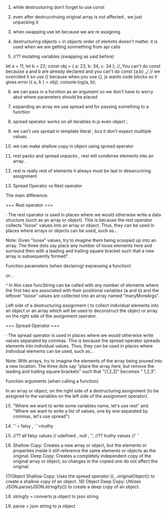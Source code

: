 1. while destructuring don't forget to use const

2) even after destrucvtruing original array is not affected , we just unpacking it

3) when swapping use let because we are re assigning

4) destructuring objects = in objects order of elemnts doesn't matter. it is used when we are getting sonmething from api calls

5) //?? mutating variables (swapping as said before)

let a = 11;
let b = 22;
const obj = { a: 23, b: 34, c: 34 };
//_You can't do const becauise a and b are already declared and you can't do const {a,b} _/
// we overrided it so use () because when you use {}, js wants code blocks so it gives error
({ a, b } = obj);
console.log(a, b);

6. we can pass in a fucntion as an argument so we don't have to worry abut where parameters should be placed

7) expanding an array we use spread and for passing something to a function

8) spread operator works on all iterables in js even object ;

9) we can't use spread in template literal , bcs it don't expect muiltiple values.

10) we can make shallow copy in object using spread operator

11) rest packs and spread unpacks , rest will condense elements into an array .

12) rest is really rest of elements it always must be last in deswructring assignment

13) Spread Operator vs Rest operator

The main difference:

=== Rest operator ===

· The rest operator is used in places where we would otherwise write a data structure (such as an array or object). This is because the rest operator collects "loose" values into an array or object. Thus, they can be used in places where arrays or objects can be used, such as…

Note: Given "loose" values, try to imagine them being scooped up into an array. The three dots say
place any number of loose elements here and surround then with a leading and trailing square bracket such that a new array is subsequently formed".

Function parameters (when declaring/ expressing a function)

or...

^ In this case funcString can be called with any number of elements where the first two are associated with their positional variables (a and b) and the leftover "loose" values are collected into an array named "manyMoreArgs".

Left side of a destructuring assignment ( to collect individual elements into an object or an array which will be used to deconstruct the object or array on the right side of the assignment operator.

=== Spread Operator ===

· The spread operator is used in places where we would otherwise write values separated by commas. This is because the spread operator spreads elements into individual values. Thus, they can be used in places where individual elements can be used, such as…

Note: With arrays, try to imagine the elements of the array being poured into a new location. The three dots say "place the array here, but remove the leading and trailing square brackets" such that "[1,2,3]" becomes " 1,2,3".

Function arguments (when calling a function)

In an array or object, on the right side of a destructuring assignment (to be assigned to the variables on the left side of the assignment operator).

15. "Where we want to write some variables name, let's use rest" and "Where we want to write a list of values, one by one separated by commas, let's use spread")

14) '' = falsy , ' '=truthy

15) //?? all falsy values
    // udefined , null , '',
    //?? truthy values
    //' '

16) Shallow Copy: Creates a new array or object, but the elements or properties inside it still reference the same elements or objects as the original.
    Deep Copy: Creates a completely independent copy of the original array or object, so changes in the copied one do not affect the original.

17)Object Shallow Copy: Uses the spread operator ({...originalObject}) to create a shallow copy of an object. 18) Object Deep Copy: Utilizes JSON.parse(JSON.stringify()) to create a deep copy of an object.

18. stringfy = converts js object to json string

19. parse = json string to js object
